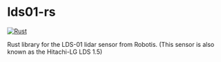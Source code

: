 # lds01-rs
[![Rust](https://github.com/DarthGeek01/lds01-rs/workflows/Rust/badge.svg)](https://github.com/DarthGeek01/lds01-rs/actions)

Rust library for the LDS-01 lidar sensor from Robotis. (This sensor is also known as the Hitachi-LG LDS 1.5)
